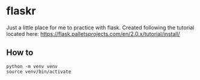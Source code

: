 # flaskr
Just a little place for me to practice with flask. Created following the 
tutorial located here: 
https://flask.palletsprojects.com/en/2.0.x/tutorial/install/

## How to

```
python -m venv venv
source venv/bin/activate
```
